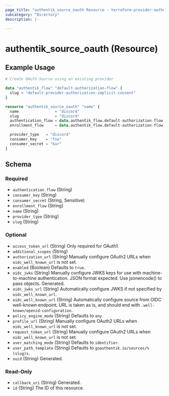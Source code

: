 ```yaml
---
page_title: "authentik_source_oauth Resource - terraform-provider-authentik"
subcategory: "Directory"
description: |-
  
---
```


# authentik_source_oauth (Resource)



## Example Usage

```terraform
# Create OAuth Source using an existing provider

data "authentik_flow" "default-authorization-flow" {
  slug = "default-provider-authorization-implicit-consent"
}

resource "authentik_source_oauth" "name" {
  name                = "discord"
  slug                = "discord"
  authentication_flow = data.authentik_flow.default-authorization-flow.id
  enrollment_flow     = data.authentik_flow.default-authorization-flow.id

  provider_type   = "discord"
  consumer_key    = "foo"
  consumer_secret = "bar"
}
```

<!-- schema generated by tfplugindocs -->
## Schema

### Required

- `authentication_flow` (String)
- `consumer_key` (String)
- `consumer_secret` (String, Sensitive)
- `enrollment_flow` (String)
- `name` (String)
- `provider_type` (String)
- `slug` (String)

### Optional

- `access_token_url` (String) Only required for OAuth1.
- `additional_scopes` (String)
- `authorization_url` (String) Manually configure OAuth2 URLs when `oidc_well_known_url` is not set.
- `enabled` (Boolean) Defaults to `true`.
- `oidc_jwks` (String) Manually configure JWKS keys for use with machine-to-machine authentication. JSON format expected. Use jsonencode() to pass objects. Generated.
- `oidc_jwks_url` (String) Automatically configure JWKS if not specified by `oidc_well_known_url`.
- `oidc_well_known_url` (String) Automatically configure source from OIDC well-known endpoint. URL is taken as is, and should end with `.well-known/openid-configuration`.
- `policy_engine_mode` (String) Defaults to `any`.
- `profile_url` (String) Manually configure OAuth2 URLs when `oidc_well_known_url` is not set.
- `request_token_url` (String) Manually configure OAuth2 URLs when `oidc_well_known_url` is not set.
- `user_matching_mode` (String) Defaults to `identifier`.
- `user_path_template` (String) Defaults to `goauthentik.io/sources/%(slug)s`.
- `uuid` (String) Generated.

### Read-Only

- `callback_uri` (String) Generated.
- `id` (String) The ID of this resource.
